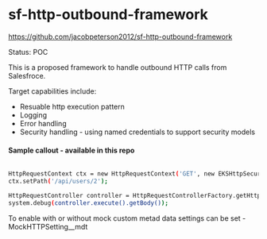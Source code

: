 
  

# sf-http-outbound-framework
https://github.com/jacobpeterson2012/sf-http-outbound-framework

Status: POC

This is a proposed framework to handle outbound HTTP calls from Salesfroce.

Target capabilities include:
- Resuable http execution pattern 
- Logging
- Error handling
- Security handling - using named credentials to support security models  
 

#### Sample callout - available in this repo

```sh

HttpRequestContext ctx = new HttpRequestContext('GET', new EKSHttpSecuritySetter());
ctx.setPath('/api/users/2');

HttpRequestController controller = HttpRequestControllerFactory.getHttpController(ctx);
system.debug(controller.execute().getBody());

```
To enable with or without mock custom metad data settings can be set - MockHTTPSetting__mdt
